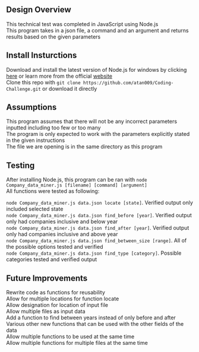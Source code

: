 ## Design Overview
This technical test was completed in JavaScript using Node.js  
This program takes in a json file, a command and an argument and returns results based on the given parameters

## Install Insturctions
Download and install the latest version of Node.js for windows by clicking [here](https://nodejs.org/dist/v10.8.0/node-v10.8.0-x64.msi)
or learn more from the official [website](https://nodejs.org/en/)  
Clone this repo with `git clone https://github.com/atan009/Coding-Challenge.git` or download it directly

## Assumptions
This program assumes that there will not be any incorrect parameters inputted including too few or too many  
The program is only expected to work with the parameters explicitly stated in the given instructions  
The file we are opening is in the same directory as this program  

## Testing
After installing Node.js, this program can be ran with `node Company_data_miner.js [filename] [command] [argument]`  
All functions were tested as following:

`node Company_data_miner.js data.json locate [state]`. Verified output only included selected state  
`node Company_data_miner.js data.json find_before [year]`. Verified output only had companies inclusive and below year  
`node Company_data_miner.js data.json find_after [year]`. Verified output only had companies inclusive and above year  
`node Company_data_miner.js data.json find_between_size [range]`. All of the possible options tested and verified  
`node Company_data_miner.js data.json find_type [category]`. Possible categories tested and verified output  

## Future Improvements
Rewrite code as functions for reusability  
Allow for multiple locations for function locate  
Allow designation for location of input file  
Allow multiple files as input data  
Add a function to find between years instead of only before and after  
Various other new functions that can be used with the other fields of the data  
Allow multiple functions to be used at the same time  
Allow multiple functions for multiple files at the same time
